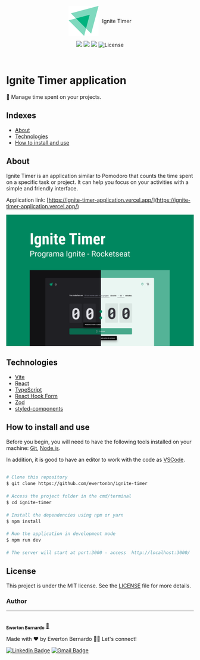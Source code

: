 <p align="center" style="display:flex;justify-content:center;align-items:center;gap:10px;"> 
  <img src="./public/logo-ignite.svg" />
  Ignite Timer
</p>

<p align="center">
  <img src="https://img.shields.io/github/issues/ewertonbn/moveit" />
  <img src="https://img.shields.io/github/forks/ewertonbn/moveit" />
  <img src="https://img.shields.io/github/stars/ewertonbn/moveit" />
  <img alt="License" src="https://img.shields.io/static/v1?label=license&message=MIT&color=49AA26&labelColor=000000">
</p>

<br>

<h1 align="left"> 
  Ignite Timer application
</h1>
<p align="left"> 
  🚀 Manage time spent on your projects.
</p>

## Indexes

- [About](#About)
- [Technologies](#Technologies)
- [How to install and use](#How-to-install-and-use)

## About

<p>
  Ignite Timer is an application similar to Pomodoro that counts the time spent on a specific task or project. It can help you focus on your activities with a simple and friendly interface.
</p>

Application link: [https://ignite-timer-application.vercel.app/](https://ignite-timer-application.vercel.app/)

<p align="center">
  <img src="./public/screenshots/capa.png" />
</p>

## Technologies

- [Vite](https://vitejs.dev/)
- [React](https://pt-br.reactjs.org/)
- [TypeScript](https://www.typescriptlang.org/)
- [React Hook Form](https://react-hook-form.com/)
- [Zod](https://zod.dev/)
- [styled-components](https://styled-components.com/)

## How to install and use

Before you begin, you will need to have the following tools installed on your machine: [Git](https://git-scm.com), [Node.js](https://nodejs.org/en/).

In addition, it is good to have an editor to work with the code as [VSCode](https://code.visualstudio.com/).

```bash

# Clone this repository
$ git clone https://github.com/ewertonbn/ignite-timer

# Access the project folder in the cmd/terminal
$ cd ignite-timer

# Install the dependencies using npm or yarn
$ npm install

# Run the application in development mode
$ npm run dev

# The server will start at port:3000 - access  http://localhost:3000/

```

## License

This project is under the MIT license. See the [LICENSE](LICENSE.md) file for more details.

### Author

---

<a href="https://app.rocketseat.com.br/me/ewertonbn">
 <img style="border-radius: 50%;" src="https://avatars.githubusercontent.com/u/51422612?s=400&u=484543fd0d36555a0646ee0d7dd77fe147664691&v=4" width="100px;" alt=""/>
 <br />
 <sub><b>Ewerton Bernardo</b></sub></a> <a href="https://app.rocketseat.com.br/me/ewertonbn/" title="Rocketseat">🚀</a>

Made with ❤️ by Ewerton Bernardo 👋🏽 Let's connect!

[![Linkedin Badge](https://img.shields.io/badge/-Linkedin-blue?style=flat-square&logo=Linkedin&logoColor=white&link=https://www.linkedin.com/in/ewertonbn/)](https://www.linkedin.com/in/ewertonbn/)
[![Gmail Badge](https://img.shields.io/badge/-ewerttonbn@gmail.com-c14438?style=flat-square&logo=Gmail&logoColor=white&link=mailto:ewerttonbn@gmail.com)](mailto:ewerttonbn@gmail.com)
